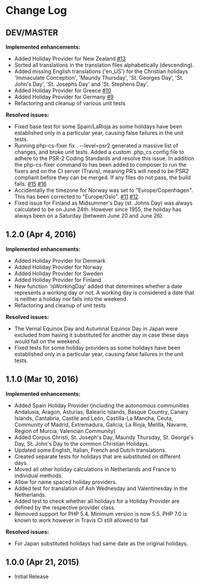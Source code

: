 # Change Log


## DEV/MASTER

**Implemented enhancements:**

- Added Holiday Provider for New Zealand [\#13](https://github.com/azuyalabs/Yasumi/pull/13)
- Sorted all translations in the translation files alphabetically (descending). 
- Added missing English translations ('en_US') for the Christian holidays 'Immaculate Conception', 'Maundy Thursday', 
  'St. Georges Day', 'St. John's Day', 'St. Josephs Day' and 'St. Stephens Day'. 
- Added Holiday Provider for Greece [\#10](https://github.com/azuyalabs/Yasumi/pull/10)
- Added Holiday Provider for Germany [\#9](https://github.com/azuyalabs/Yasumi/pull/9)
- Refactoring and cleanup of various unit tests

**Resolved issues:**

- Fixed base test for some Spain/LaRioja as some holidays have been established only in a particular year, causing
  false failures in the unit tests.
- Running php-cs-fixer fix . --level=psr2 generated a massive list of changes, and broke unit tests. Added a custom
  .php_cs config file to adhere to the PSR-2 Coding Standards and resolve this issue. In addition the php-cs-fixer 
  command to has been added to composer to run the fixers and on the CI server (Travis), meaning PR’s will need to be 
  PSR2 compliant before they can be merged. If any files do not pass, the build fails. [\#15](https://github.com/azuyalabs/yasumi/issues/15) [\#16](https://github.com/azuyalabs/Yasumi/pull/16)
- Accidentally the timezone for Norway was set to "Europe/Copenhagen". This has been corrected to "Europe/Oslo". [\#11](https://github.com/azuyalabs/yasumi/issues/11) [\#12](https://github.com/azuyalabs/Yasumi/pull/12)
- Fixed issue for Finland as Midsummer's Day (st. Johns Day) was always calculated to be on June 24th. However since 
  1955, the holiday has always been on a Saturday (between June 20 and June 26).


## 1.2.0 (Apr 4, 2016)

**Implemented enhancements:**

- Added Holiday Provider for Denmark
- Added Holiday Provider for Norway
- Added Holiday Provider for Sweden
- Added Holiday Provider for Finland
- New function 'isWorkingDay' added that determines whether a date represents a working day or not. A working day is 
  considered a date that is neither a holiday nor falls into the weekend.
- Refactoring and cleanup of unit tests


**Resolved issues:**

- The Vernal Equinox Day and Autumnal Equinox Day in Japan were excluded from having it substituted for another day in
  case these days would fall on the weekend.
- Fixed tests for some holiday providers as some holidays have been established only in a particular year, causing
  false failures in the unit tests.


## 1.1.0 (Mar 10, 2016)

**Implemented enhancements:**

- Added Spain Holiday Provider (including the autonomous communities Andalusia, Aragon, Asturias, Balearic Islands, 
    Basque Country, Canary Islands, Cantabria, Castile and León, Castilla-La Mancha, Ceuta, Community of Madrid, 
    Extremadura, Galicia, La Rioja, Melilla, Navarre, Region of Murcia, Valencian Community)
- Added Corpus Christi, St. Joseph's Day, Maundy Thursday, St. George's Day, St. John's Day to the common Christian 
  Holidays.
- Updated some English, Italian, French and Dutch translations. 
- Created separate tests for holidays that are substituted on different days.
- Moved all other holiday calculations in Netherlands and France to individual methods.
- Allow for name spaced holiday providers.
- Added test for translation of Ash Wednesday and Valentinesday in the Netherlands.
- Added test to check whether all holidays for a Holiday Provider are defined by the respective provider class.
- Removed support for PHP 5.4. Minimum version is now 5.5. PHP 7.0 is known to work however in Travis CI still allowed
  to fail

**Resolved issues:**

- For Japan substituted holidays had same date as the original holidays.

## 1.0.0 (Apr 21, 2015)

- Initial Release